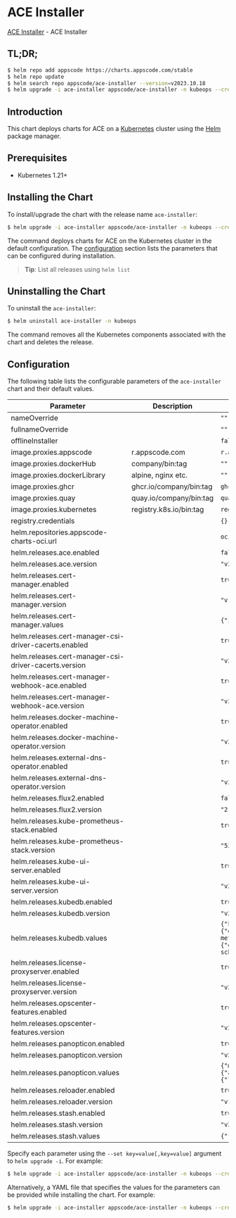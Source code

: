 # ACE Installer

[ACE Installer](https://github.com/bytebuilders/installer) - ACE Installer

## TL;DR;

```bash
$ helm repo add appscode https://charts.appscode.com/stable
$ helm repo update
$ helm search repo appscode/ace-installer --version=v2023.10.18
$ helm upgrade -i ace-installer appscode/ace-installer -n kubeops --create-namespace --version=v2023.10.18
```

## Introduction

This chart deploys charts for ACE on a [Kubernetes](http://kubernetes.io) cluster using the [Helm](https://helm.sh) package manager.

## Prerequisites

- Kubernetes 1.21+

## Installing the Chart

To install/upgrade the chart with the release name `ace-installer`:

```bash
$ helm upgrade -i ace-installer appscode/ace-installer -n kubeops --create-namespace --version=v2023.10.18
```

The command deploys charts for ACE on the Kubernetes cluster in the default configuration. The [configuration](#configuration) section lists the parameters that can be configured during installation.

> **Tip**: List all releases using `helm list`

## Uninstalling the Chart

To uninstall the `ace-installer`:

```bash
$ helm uninstall ace-installer -n kubeops
```

The command removes all the Kubernetes components associated with the chart and deletes the release.

## Configuration

The following table lists the configurable parameters of the `ace-installer` chart and their default values.

|                       Parameter                       |       Description       |                                                                                                                                       Default                                                                                                                                        |
|-------------------------------------------------------|-------------------------|--------------------------------------------------------------------------------------------------------------------------------------------------------------------------------------------------------------------------------------------------------------------------------------|
| nameOverride                                          |                         | <code>""</code>                                                                                                                                                                                                                                                                      |
| fullnameOverride                                      |                         | <code>""</code>                                                                                                                                                                                                                                                                      |
| offlineInstaller                                      |                         | <code>false</code>                                                                                                                                                                                                                                                                   |
| image.proxies.appscode                                | r.appscode.com          | <code>r.appscode.com</code>                                                                                                                                                                                                                                                          |
| image.proxies.dockerHub                               | company/bin:tag         | <code>""</code>                                                                                                                                                                                                                                                                      |
| image.proxies.dockerLibrary                           | alpine, nginx etc.      | <code>""</code>                                                                                                                                                                                                                                                                      |
| image.proxies.ghcr                                    | ghcr.io/company/bin:tag | <code>ghcr.io</code>                                                                                                                                                                                                                                                                 |
| image.proxies.quay                                    | quay.io/company/bin:tag | <code>quay.io</code>                                                                                                                                                                                                                                                                 |
| image.proxies.kubernetes                              | registry.k8s.io/bin:tag | <code>registry.k8s.io</code>                                                                                                                                                                                                                                                         |
| registry.credentials                                  |                         | <code>{}</code>                                                                                                                                                                                                                                                                      |
| helm.repositories.appscode-charts-oci.url             |                         | <code>oci://ghcr.io/appscode-charts</code>                                                                                                                                                                                                                                           |
| helm.releases.ace.enabled                             |                         | <code>false</code>                                                                                                                                                                                                                                                                   |
| helm.releases.ace.version                             |                         | <code>"v2023.10.18"</code>                                                                                                                                                                                                                                                           |
| helm.releases.cert-manager.enabled                    |                         | <code>true</code>                                                                                                                                                                                                                                                                    |
| helm.releases.cert-manager.version                    |                         | <code>"v1.11.0"</code>                                                                                                                                                                                                                                                               |
| helm.releases.cert-manager.values                     |                         | <code>{"installCRDs":true}</code>                                                                                                                                                                                                                                                    |
| helm.releases.cert-manager-csi-driver-cacerts.enabled |                         | <code>true</code>                                                                                                                                                                                                                                                                    |
| helm.releases.cert-manager-csi-driver-cacerts.version |                         | <code>"v2023.10.1"</code>                                                                                                                                                                                                                                                            |
| helm.releases.cert-manager-webhook-ace.enabled        |                         | <code>true</code>                                                                                                                                                                                                                                                                    |
| helm.releases.cert-manager-webhook-ace.version        |                         | <code>"v2023.10.18"</code>                                                                                                                                                                                                                                                           |
| helm.releases.docker-machine-operator.enabled         |                         | <code>true</code>                                                                                                                                                                                                                                                                    |
| helm.releases.docker-machine-operator.version         |                         | <code>"v2023.10.18"</code>                                                                                                                                                                                                                                                           |
| helm.releases.external-dns-operator.enabled           |                         | <code>true</code>                                                                                                                                                                                                                                                                    |
| helm.releases.external-dns-operator.version           |                         | <code>"v2023.10.1"</code>                                                                                                                                                                                                                                                            |
| helm.releases.flux2.enabled                           |                         | <code>false</code>                                                                                                                                                                                                                                                                   |
| helm.releases.flux2.version                           |                         | <code>"2.10.6"</code>                                                                                                                                                                                                                                                                |
| helm.releases.kube-prometheus-stack.enabled           |                         | <code>true</code>                                                                                                                                                                                                                                                                    |
| helm.releases.kube-prometheus-stack.version           |                         | <code>"52.1.0"</code>                                                                                                                                                                                                                                                                |
| helm.releases.kube-ui-server.enabled                  |                         | <code>true</code>                                                                                                                                                                                                                                                                    |
| helm.releases.kube-ui-server.version                  |                         | <code>"v2023.10.1"</code>                                                                                                                                                                                                                                                            |
| helm.releases.kubedb.enabled                          |                         | <code>true</code>                                                                                                                                                                                                                                                                    |
| helm.releases.kubedb.version                          |                         | <code>"v2023.10.26-rc.0"</code>                                                                                                                                                                                                                                                      |
| helm.releases.kubedb.values                           |                         | <code>{"kubedb-autoscaler":{"enabled":false},"kubedb-catalog":{"enabled":true},"kubedb-dashboard":{"enabled":false},"kubedb-metrics":{"enabled":false},"kubedb-ops-manager":{"enabled":true},"kubedb-provisioner":{"enabled":true},"kubedb-schema-manager":{"enabled":false}}</code> |
| helm.releases.license-proxyserver.enabled             |                         | <code>true</code>                                                                                                                                                                                                                                                                    |
| helm.releases.license-proxyserver.version             |                         | <code>"v2023.10.18"</code>                                                                                                                                                                                                                                                           |
| helm.releases.opscenter-features.enabled              |                         | <code>true</code>                                                                                                                                                                                                                                                                    |
| helm.releases.opscenter-features.version              |                         | <code>"v2023.10.18"</code>                                                                                                                                                                                                                                                           |
| helm.releases.panopticon.enabled                      |                         | <code>true</code>                                                                                                                                                                                                                                                                    |
| helm.releases.panopticon.version                      |                         | <code>"v2023.10.1"</code>                                                                                                                                                                                                                                                            |
| helm.releases.panopticon.values                       |                         | <code>{"monitoring":{"agent":"prometheus.io/operator","enabled":true,"serviceMonitor":{"labels":{"release":"kube-prometheus-stack"}}}}</code>                                                                                                                                        |
| helm.releases.reloader.enabled                        |                         | <code>true</code>                                                                                                                                                                                                                                                                    |
| helm.releases.reloader.version                        |                         | <code>"v1.0.24"</code>                                                                                                                                                                                                                                                               |
| helm.releases.stash.enabled                           |                         | <code>true</code>                                                                                                                                                                                                                                                                    |
| helm.releases.stash.version                           |                         | <code>"v2023.10.9"</code>                                                                                                                                                                                                                                                            |
| helm.releases.stash.values                            |                         | <code>{"features":{"enterprise":true}}</code>                                                                                                                                                                                                                                        |


Specify each parameter using the `--set key=value[,key=value]` argument to `helm upgrade -i`. For example:

```bash
$ helm upgrade -i ace-installer appscode/ace-installer -n kubeops --create-namespace --version=v2023.10.18 --set image.proxies.appscode=r.appscode.com
```

Alternatively, a YAML file that specifies the values for the parameters can be provided while
installing the chart. For example:

```bash
$ helm upgrade -i ace-installer appscode/ace-installer -n kubeops --create-namespace --version=v2023.10.18 --values values.yaml
```
